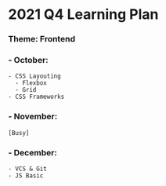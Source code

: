 # 2021 Q4 Learning Plan
  ### Theme: Frontend
  ### - October:
    - CSS Layouting
      - Flexbox
      - Grid
    - CSS Frameworks
    
  ### - November:
    [Busy]
    
  ### - December:
    - VCS & Git
    - JS Basic
